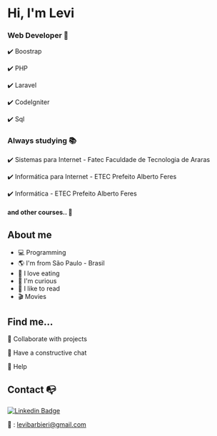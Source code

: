 

<h1> Hi, I'm Levi </h1>

### Web Developer :briefcase:

✔️ Boostrap

✔️ PHP

✔️ Laravel

✔️ CodeIgniter

✔️ Sql

### Always studying :books:

✔️ Sistemas para Internet - Fatec Faculdade de Tecnologia de Araras 

✔️ Informática para Internet - ETEC Prefeito Alberto Feres

✔️ Informática - ETEC Prefeito Alberto Feres

#### and other courses.. :rocket:

## About me 

- :computer: Programming
- :earth_americas: I'm from São Paulo - Brasil
- :hamburger: I love eating
- :eyes: I'm curious
- :book: I like to read
- :clapper: Movies 
## Find me...

👯 Collaborate with projects 

:speech_balloon: Have a constructive chat

:punch: Help


## Contact :mailbox_with_no_mail:

[![Linkedin Badge](https://img.shields.io/badge/-LinkedIn-blue?style=flat-square&logo=Linkedin&logoColor=white&link=https://www.linkedin.com/in/levi-barbieri/)](https://www.linkedin.com/in/levi-barbieri/)

:email: : levibarbieri@gmail.com

